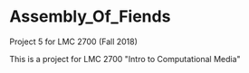 # Assembly_Of_Fiends
Project 5 for LMC 2700 (Fall 2018) 



This is a project for LMC 2700 "Intro to Computational Media"
